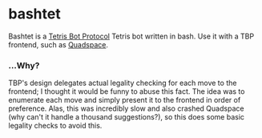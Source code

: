 # bashtet
Bashtet is a [Tetris Bot Protocol](https://github.com/tetris-bot-protocol/tbp-spec/) Tetris bot written in bash. Use it with a TBP frontend, such as [Quadspace](https://github.com/SoRA-X7/Quadspace/).

### ...Why?
TBP's design delegates actual legality checking for each move to the frontend; I thought it would be funny to abuse this fact. The idea was to enumerate each move and simply present it to the frontend in order of preference. Alas, this was incredibly slow and also crashed Quadspace (why can't it handle a thousand suggestions?), so this does some basic legality checks to avoid this.
